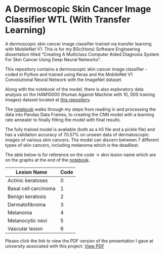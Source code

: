 
# A Dermoscopic Skin Cancer Image Classifier WTL (With Transfer Learning)

A dermoscopic skin cancer image classifier trained via transfer learning with MobileNet V1. This is for my BSc(Hons) Software Engineering dissertation titled “Creating A Multiclass Computer Aided Diagnosis System For Skin Cancer Using Deep Neural Networks”.

This repository contains a dermoscopic skin cancer image classifier - coded in Python and trained using Keras and the MobileNet V1 Convolutional Neural Network with the ImageNet dataset.

Along with the notebook of the model, there is also exploratory data analysis on the HAM10000 (Human Against Machine with 10, 000 training images) dataset located at [this repository](https://github.com/hasib-a/ham10000_exploratory_data_analysis).

The [notebook](https://github.com/hasib-a/dermoscopic-skin-cancer-image-classifier-WTL/blob/master/dermoscopic-skin-lesion-image-classifier-WTL.ipynb) walks through my steps from reading in and processing the data into Pandas Data Frames, to creating the CNN model with a learning rate annealer to finally fitting the model with final results.

The fully trained model is available (both as a h5 file and a pickle file) and has a validation accuracy of 70.57% on unseen data of dermatoscopic images of various skin cancers. The model can discern between 7 different types of skin cancers, including melanoma which is the deadliest.

The able below is for reference on the code -> skin lesion name which are on the graphs at the end of the [notebook](https://github.com/hasib-a/dermoscopic-skin-cancer-image-classifier-WTL/blob/master/dermoscopic-skin-lesion-image-classifier-WTL.ipynb).

| Lesion Name | Code |
|--|--|
|Actinic keratoses | 0 |
|Basal cell carcinoma | 1 |
|Benign keratosis | 2 |
|Dermatofibroma | 3 |
|Melanoma | 4 |
|Melanocytic nevi | 5 |
|Vascular lesion | 6 |

Please click the link to view the PDF version of the presentation I gave at university associated with this project: [View PDF](https://drive.google.com/file/d/1AE6dsPPpl3rtQlxJi4pyxJmrnQcDRsww/view?usp=sharing)
